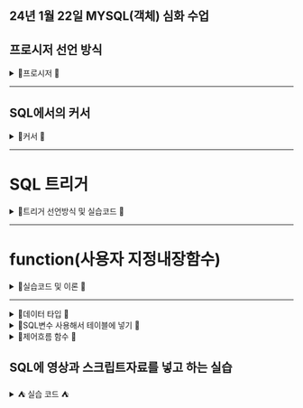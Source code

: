  ## 24년 1월 22일 MYSQL(객체) 심화 수업 
 
## 프로시저  선언 방식 

<details>
<summary>🐝프로시저  🐝    </summary>
<div markdown="1">


 
```SQL
-- delimiter : 구문 종료 기호를 설정 
-- begein - end : 프로그램 문을 블록으로 묶음. {}, 중첨 가능 
-- 조건의 검사 결과에 따라 문장을 선택적으로 수행 :  IF - ELSE 
-- LEAVE 문을 만나기 전까지 반복 : LOOP 라벨을 준다 -> 라벨 : LOOP SQL문 ( LEAVE )  END LOOP ;
-- WHILE문 : 조건이 참일 경우 WHILE문의 블록을 수행 : WHILE (조건) DO SQL문 END WHILE;
-- REPEAT : 조건이 참일 경우 REPEAT 의 블럭을 수행  =>  REPEAT SQL문 선언 방식 => UNTIL(조건) END REPEAT;
-- RETURN : 프로시저를 종료함, 상태값을 반환 RETURN[식]  

-- 예시 ) 
drop procedure whileproc3;
delimiter $$
create procedure whileproc3()
begin 
		declare i INT;
        declare hap INT;
        set i = 1;
        set hap = 0;
        
        mywhile : while(i<=1000) do 
			if(i%3=0) then 
				set hap = i + hap;
				set i = i+1;
				iterate mywhile;
			end if;
			if(i%8=0) then 
				set hap = i + hap;
				set i = i +1;
				iterate mywhile;
			end if;
			set i =i+1;
        end while;
        select hap;
        
end $$
delimiter ;
call whileproc3();

-- -- 오류처리 DECLARE action handler for 오류조건 처리할 문장;

-- action : 오류 발생 시 행동을 정의. continue, exit 둘 중 하나 선택. continue 선택시 제일 뒤의 '처리할 문장'이 처리된다. 
-- 오류조건 : 어떤 오류를 처리할 것인지 지정. SQLEXCEPTION, SQLWARNING, NOT FOUND
-- 처리할 문장 : 한 문장, 처리할 문장이 여러개일 경우 BEGIN 문장들 END


-- 1. 없는 테이블을 찾을 경우의 에러를 대비하는 에러처리 
DROP procedure IF exists errorprc; 
delimiter $$
create procedure errorprc()
begin
	declare continue handler for 1146 select '테이블이 없어용!!!! >.<' as 'message'; -- notable 이라는 테이블을 안만들었기때문에 
    select * from notable;
    
    end $$ 
    delimiter ;
    call errorprc(); -- 프로시저 부르기 

-- 이렇게 오류를 처리할 수 있다 

-- 2. 번쨰 오류 처리
DROP PROCEDURE IF EXISTS errorprc2;
delimiter $$
CREATE PROCEDURE errorprc2()
BEGIN
	SHOW ERRORS;
    SELECT '같은 이름이 있어 작업을 진행할 수 없습니다.' as 'message';
	ROLLBACK;
 END ;
 INSERT INTO usertbl VALUES ('sym1','신세계',1990,'서울', null , null , 178 , current_date());
END $$
 delimiter ;
 call errorprc2();

```

</div>
</details> 

---

## SQL에서의 커서 



<details>
<summary>🐝커서  🐝    </summary>
<div markdown="1">

![img](커서.png)

SQL에서 커서는 데이터베이스 결과 집합을 조작하고 검색하기 위한 개념입니다. 주로 저장 프로시저나 트리거와 같은 데이터베이스 객체에서 사용되며, 데이터베이스에서 쿼리 결과를 한 행씩 처리하는 데에 활용됩니다. 주로 PL/SQL, T-SQL 등의 프로시저 언어에서 커서가 사용됩니다.

간단하게 말하면, 커서는 쿼리 결과를 가리키는 가상의 포인터로 생각할 수 있습니다. 이를 사용하여 특정 테이블이나 쿼리 결과 집합을 반복하면서 개별 행을 가져와서 처리할 수 있습니다.

커서는 주로 다음과 같은 두 유형으로 나눌 수 있습니다:

1. **암묵적(묵시적) 커서(implicit cursor):** 일반적으로 사용자가 명시적으로 선언하지 않고도 SQL 문장을 실행할 때 자동으로 생성되는 커서입니다. 주로 단일 행 쿼리에 사용됩니다.

   예를 들어, 다음은 암묵적 커서를 사용하는 간단한 SQL 문장입니다:

   ```sql
   SELECT column1, column2 FROM table1 WHERE condition;
   ```

   이 쿼리는 암묵적으로 커서를 생성하고, 결과 집합을 반환합니다.

2. **명시적 커서(explicit cursor):** 사용자가 명시적으로 선언하고 제어하는 커서로, 복잡한 쿼리나 다중 행 쿼리를 처리할 때 주로 사용됩니다.

   예를 들어, PL/SQL에서 명시적 커서를 사용하는 간단한 예는 다음과 같습니다:

   ```sql
   DECLARE
       cursor_name CURSOR FOR
           SELECT column1, column2 FROM table1 WHERE condition;
   BEGIN
       OPEN cursor_name;
       FETCH cursor_name INTO variable1, variable2;
       -- 처리 로직
       CLOSE cursor_name;
   END;
   ```

   이 코드에서 `DECLARE` 부분에서 명시적으로 커서를 선언하고, `OPEN`, `FETCH`, `CLOSE` 등의 구문을 사용하여 커서를 열고 데이터를 가져오며 마지막에는 커서를 닫습니다.

커서를 사용하면 데이터베이스 결과를 효과적으로 조작하고 처리할 수 있습니다.



```sql
-- 실습 4. 커서를 사용하여 ORDERS테이블의 판매도서에 대한 이익금을 계산하는 프로시저 : interest.sql
-- 조건 : 도서 가격이 30,000원 이상이면 이익이 10%이고, 30,000미만이면 5%
drop procedure interest;
delimiter // 
create procedure interest()
begin
/*-- 
1. 변수 선언
2. 커서 생성
3. 커서 오픈 
4. 커서 Looping 하면서 Fetch  
5. Loop 종료 
6. 커서 종료 
*/
-- 1. 번수 선언 
declare myinterest integer default 0.0;
declare price integer;
declare endofrow boolean default false;

-- 2. 커서 생성 
declare InterestC cursor for select saleprice from orders; -- 오더스 테이블을 대상으로 커서를 생성했다. 이 커서는 오더스 테이블에 saleprice(column)  가리키고 있다.
declare continue handler for not found set endofrow = true; -- 커서 밑에있어야 한다. 
-- 3. 커서 오픈 
open  InterestC;

-- 4. 커서 Looping 하면서 Fetch  
cursor_loop : loop 
	fetch InterestC into price;
    if endofrow then leave cursor_loop;
    end if;
    if price>=30000 then set myinterest = myinterest + price * 0.1;
	else
    set myinterest = myinterest + price * 0.05;
    end if;
end loop cursor_loop; -- 5. Loop종료 
close InterestC; -- 6. 커서 종료 
select concat('전체 이익금액 =', myinterest);
end;
//
delimiter ;
call interest();
select sum(saleprice) 
from orders;
```
</div>
</details> 

---
# SQL 트리거 


<details>
<summary>🐝트리거 선언방식 및 실습코드 🐝    </summary>
<div markdown="1">

## 선언 방식
```SQL
-- 앞에 이 선언문을 꼭 선언해줘야한다 
SET GLOBAL log_bin_trust_function_creators=on;


delimiter // 
create trigger afterinsertbook after insert on book for each row -- 이 ROW는 변경되는 투플을 말하는것이다. 
begin
declare average integer;
insert into book_log value(new.bookid, new.bookname, new.publisher,new.price);

end;
// delimiter ;

```

```sql
create table book_log(
bookid_log integer,
bookname_log varchar(40),
publisher_log varchar(40),
price_log integer);
select * from book_log;

-- afterinsertbook 트리거 생성하기 

delimiter // 
create trigger afterinsertbook after insert on book for each row 
begin
declare average integer;
insert into book_log value(new.bookid, new.bookname, new.publisher,new.price);

end;
// delimiter ;
insert into book values(20,'아시안컴 축구 우승','대한축구협회',29000);
delete from book where bookid = 20;
select * 
from book
where bookid = 20;
select * from book_log;
select * from book;
```

</div>
</details> 


---
# function(사용자 지정내장함수)

<details>
<summary>🐝실습코드 및 이론  🐝    </summary>
<div markdown="1">

![img](./사용자지정내장함수.png)
![img](내장함수,프로시저차이.png)
![img](내장함수,프로시저차이2.png)
![img](내장함수,프로시저차이3.png)

```sql
/*
프로시저는 CALL 명령에 의해 실행되는 독립적인 프로그램 
사용자 정의 함수 : SELECT 문이나 프로시저 내에서 호출되어 SQL문이나 프로시저에 값을 제공하는 용도로 사용 
- 스칼라 함수 : built - in 함수 (단일 값을 돌려주는 함수 ) => sum, max 이나 이런 함수를 말한다. 
*/
-- 1. 판매된 도서의 이익을 계산을 위해서, 각 주문 건별로 실제 판매가격이 saleprice를 입력받아 가격에 맞는 이익 
-- (30000이상 도서는 10% 미만은 5%) 계산하여 반환하는 함수 -- return 타입이 @@ 있어야 한다 
-- function을 만들때 1418에러가 뜬다면 아래 코드를 작성하면 된다. 
set global log_bin_trust_function_creators = on;

delimiter // 
create function fn_interest(price integer) returns integer
begin
	declare myinterest integer;
    if price >=3000 then set myinterest = price * 0.1;
    else set myinterest = price * 0.05;
    end if;
return myinterest;
end 
// delimiter ;
select custid,orderid,saleprice,fn_interest(saleprice) "평균값" from orders;
```
</div>
</details> 


---



<details>
<summary>🐝데이터 타입  🐝    </summary>
<div markdown="1">

MySQL 데이터 타입에 대해서리뷰하는 시간을 가졌음
## 아래 데이터 타입은 외우는것이 좋다 .
- MySQL 데이터 형식

1) 숫자
- SMALLINT (2byte)
- INT (4byte)
- BIGINT (8byte)
- FIOAT (4byte) - 소수점 아래 7자리까지 표현
- DOUBLE (8byte) - 소수점 아래 15자리까지 표현
- DECIMAL(m,d) = m: 전체자릿수 d: 소숫점이하 자릿수
2) 문자
- CHAR(n), CHAR(1) CHARACTER : 고정길이
- VARCHAR(1~65535) : 가변길이
#### TEXT 형식
- TINYTEXT (1~255byte) () -> 저장 가능한 데이터 값
- TEXT (1~ 65535byte)
- LONGTEXT :4G까지 가능
- BLOB형식("Binary Large Object"의 약자) - 사진, 동영상, 및 대용량 글자를 저장하기 위한 데이터 타입
- ENUM() 열거형 데이터 값
- SET
3) 날짜 / 시간
4)
| 키워드      | 데이터 저장값  | 저장형식         |
   |----------|----------|--------------|
| DATE     | 3byte    | YYYY-MM-DD형식 |
| DATETIME | 8byte    | YYYY-MM-DD HH:MM:SS |

4) 지도/JSON 데이터형식
   GEOMETRY :
- 공간데이터 형식으로 선,점, 다각형같은 공간개체를 저장,조작

## JSON(JavaScript Object Notation)
- 선언방식

- **ex) {id: 'jack', name = 'jack Kim', age : 20}**


</div>
</details> 


<details>
<summary>🐝SQL변수 사용해서 테이블에 넣기  🐝    </summary>
<div markdown="1">

SQL 변수 사용 
@ 
```sql
use sqldb;
set @myvar1 ="백정훈은 피곤하다";
set @myvar2 =3;
set @myvar3 =4.2;
set @myvar4 ="가수이름-->";

select @myvar1;
select @mrvar4, name from usertbl where height>180;

set @myvar1 = 5;
prepare myQuery
from 'select name, height from usertbl order by height limit ?';
execute myQuery using @myvar1; 

```
</div>
</details> 

<details>
<summary>🐝제어흐름 함수   🐝    </summary>
<div markdown="1">

```SQL
-- 1. 제어 흐름 함수(수식함수) : 프로그램의 흐름제어 
1-1 .IF(수식, 참, 거짓) 
SELECT IF(100>200,'참','거짓');

-- IFNULL (수식1, 수식2) -> 
수식1이 NULL이 아니면 수식1이 반환, 
수식1이 NULL이면 수식2가 반환

select ifnull(null,'null이구나!'),innull(100,'null이 아니네');

-- NULLIF (수식1, 수식2) : 수식1과 수식2가 같으면 NULL 반환한다. 다르면 수식1 반환 alter
   select nullif(100,100), nullif(200,100);



--2. CASE ~ WHEN ~ ELSE ~ END  : CASE 연산자 다중분기에서 사용되는 함수와 함께 사용된다.
SELECT CASE 10 
         WHEN 1 THEN '일'
         WHEN 5 THEN '오'
         WHEN 10 THEN '십'
         ELSE '에라 모르겠다.'
         END AS 'CASE 연습';  
         

-- 문자열 ASCII(아스키코드), CHAR(숫자) 
SELECT ASCII('A'), CHAR(65);   

-- BIT_LENGHTH(문자열), CHAR_LENGTH(문자열),LENGTH(문자열)  
-- MYSQL 은 UTF-8 코드 이므로 영문자 1= 1BYTE 한글,한문 1= 3BYTE
SELECT BIT_LENGTH('ABC'),CHAR_LENGTH('ABC'),LENGTH('ABC');
SELECT BIT_LENGTH('가나다'),CHAR_LENGTH('가나다'),LENGTH('가나다');

-- CONCAT(문자열1, 문자열2,.... ), CON_CAT_WS(구분자,문자열1, 문자열2)
 -- 각원자 사이에 원하는 원자를 넣는다 (원자와 원자 사이에 원자를 합친다)
SELECT CONCAT_WS('=', '2024','02','21');

-- ELT(위치, 문자열1, 문자열2,...)  -- 위치에있는 원자값을 출력한다. 
SELECT ELT(2,'하나','둘','셋');

-- FIELD('찾을 문자열', 문자열1, 문자열2) -- 인덱스 리턴 해줌 
SELECT FIELD('둘','하나','셋','둘');

-- FIND_IN_SET( 찾을 문자열 , 문자열 리스트) 
SELECT find_in_set('둘','둘');

-- INSTR('하나둘셋','둘'); -- 시작되는 위치 출력
SELECT INSTR('하나둘셋','둘');
-- LOCATE('둘','하나둘셋'); 
 SELECT LOCATE('둘','하나둘셋');
 
 -- FORMAT(숫자, 소수점 자릿수) 
 SELECT FORMAT(12345.1234567,4); -- 소수점아래 4자리수까지 출력 
 
 -- BIN(숫자), HEX(숫자), OCT(숫자), 2진수, 16진수, 8진수 
 SELECT BIN(30), HEX(30), OCT(30);
 
 -- INSERT()
 SELECT INSERT('ABCDEFGHI',3,4,'!!!!'); -- 3은 스타트 위치, 4는지울 문자 크기,!!!!는 넣을 문자 
 SELECT INSERT('ABCDEFGHI',3,2,'!!!!'); 
 SELECT INSERT('ABCDEFGHI',3,1,'!!!!'); 
 SELECT INSERT('ABCDEFGHI',3,0,'!!!!');
 
 -- LEFT(), RIGHT() : 왼쪽, 오른쪽 문자열의 길이만큼 반환 
SELECT LEFT('ABCDEFGHI',8), RIGHT('ABCDEFGHI',8);
SELECT LEFT('ABCDEFGHI',3), RIGHT('ABCDEFGHI',3);
SELECT LEFT('ABCDEFGHI',2), RIGHT('ABCDEFGHI',2);
SELECT LEFT('ABCDEFGHI',1), RIGHT('ABCDEFGHI',1);

-- UPPER(문자열), LOWER(문자열), 대소문자 변환함수 
-- LPAD, RPAD 
SELECT lpad('자바 백엔드 개발자',5,'##'); 
SELECT LPAD('자바 백엔드 개발자',6, '##'); 
SELECT LPAD('자바 백엔드 개발자',10, '##'); 
SELECT LPAD('자바 백엔드 개발자',8, '##'); 
SELECT LPAD('자바 백엔드 개발자',12, '##'); 
SELECT RPAD('자바 백엔드 개발자',12, '##');


-- LTRIM, RTRIM, TRIM() : 공백제거  BOTH : 양쪽  LEADING : 앞 TRALLING :  
SELECT LENGTH(RTRIM('     SQL 프로그래밍')), rtrim('SQL프로그래밍   ');
SELECT TRIM( "   안  녕   " ), TRIM(BOTH '^' FROM '^^ 재미있네요.^^'); -- ^ 다 삭제됨 

-- REPEAT (문자열, 횟수반복)
SELECT REPEAT('SQL',10);
-- SQLSQLSQLSQLSQLSQLSQLSQLSQLSQL

-- REPLACE(문자열,원래 문자열, 바꿀 문자열);
SELECT replace('MYSQL 문법 배우기','문법','저장 프로그램');
-- 이러면 출력이 MYSQL 저장 프로그램 배우기라고 출력이 된다.

          
```
</div>
</details> 





## SQL에 영상과 스크립트자료를 넣고 하는 실습 

<details>
<summary>⛺️ 실습 코드 ⛺️    </summary>
<div markdown="1">


```SQL
create database moviedb;

use moviedb;

create table movietbl(
m_id int,
m_titile varchar(30),
m_director varchar(20),
m_star varchar(20),
m_script longtext,
m_film longblob)
default charset =utf8mb4;

select * 
from movietbl;

insert into movietbl values(1,'쉰들러리스트','스티븐 스필버그','리암 니슨',
load_file('c:/datasource/movies/Schindler.TXT'),
load_file('C:/datasource/movies/Schindler.mp4'));
-- 이렇게 하면 스크립트와 영화가 로드가안되고 널값로 들어가 있다. 
-- 파워쉘로 경로와 용량을 바꿔줘야한다. 
-- 1. 최대 패킷 크기 확인할 필요가 있다. (=최대 파일 크기) 시스템 변수 max_allowed_pack 값 조회 
show variables like 'max_allowed_packet';  -- 기본 값 4M로 설정이 되어있다.

-- 2. 시스템 변수에 secure_ file priv 
show variables like 'secure_file_priv';

insert into movietbl values(1,'쉰들러리스트','스티븐 스필버그','리암 니슨',
load_file('c:/datasource/movies/Schindler.TXT'),
load_file('C:/datasource/movies/Schindler.mp4'));

insert into movietbl values(2,'쇼생크탈출','프랭크다라본트','팀 로빈슨',
load_file('c:/datasource/movies/Shawshank.txt'),
load_file('c:/datasource/movies/Shawshank.mp4'));

insert into movietbl values(3,'라스트 모히칸','마이클 만','다니엘 데이 루이스 ',
load_file('c:/datasource/movies/mohican.txt'),
load_file('c:/datasource/movies/mohican.mp4'));


select * from movietbl; 
commit;
```

![IMG](실습파일.png)

- 이렇게 출력문이 뜬다. 
</div>
</details> 


